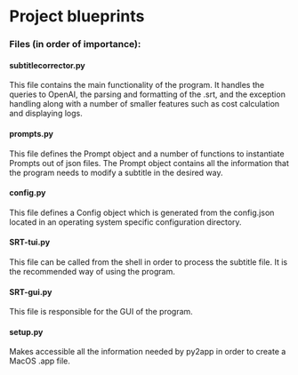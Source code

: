 # Project blueprints

### Files (in order of importance):
#### **subtitlecorrector.py**
This file contains the main functionality of the program. It handles the queries to OpenAI, the parsing and
formatting of the .srt, and the exception handling along with a number of smaller features such as cost calculation
and displaying logs.
#### **prompts.py**
This file defines the Prompt object and a number of functions to instantiate Prompts out of json files.
The Prompt object contains all the information that the program needs to modify a subtitle in the desired way.
#### **config.py** 
This file defines a Config object which is generated from the config.json located in an operating system specific 
configuration directory.
#### **SRT-tui.py**
This file can be called from the shell in order to process the subtitle file.
It is the recommended way of using the program.
#### **SRT-gui.py**
This file is responsible for the GUI of the program.
#### **setup.py**
Makes accessible all the information needed by py2app in order to create a MacOS .app file.
